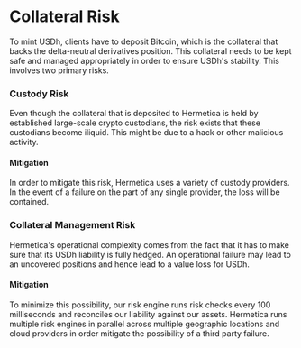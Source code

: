 # Collateral Risk

To mint USDh, clients have to deposit Bitcoin, which is the collateral that backs the delta-neutral derivatives position. This collateral needs to be kept safe and managed appropriately in order to ensure USDh's stability. This involves two primary risks.

### **Custody Risk**

Even though the collateral that is deposited to Hermetica is held by established large-scale crypto custodians, the risk exists that these custodians become iliquid. This might be due to a hack or other malicious activity.

#### **Mitigation**

In order to mitigate this risk, Hermetica uses a variety of custody providers. In the event of a failure on the part of any single provider, the loss will be contained.

### **Collateral Management Risk**

Hermetica's operational complexity comes from the fact that it has to make sure that its USDh liability is fully hedged. An operational failure may lead to an uncovered positions and hence lead to a value loss for USDh.

#### **Mitigation**

To minimize this possibility, our risk engine runs risk checks every 100 milliseconds and reconciles our liability against our assets. Hermetica runs multiple risk engines in parallel across multiple geographic locations and cloud providers in order mitigate the possibility of a third party failure.
